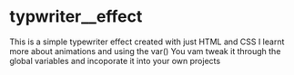 # typwriter__effect
This is a simple typewriter effect created with just HTML and CSS
I learnt more about animations and using the var()
You vam tweak it through the global variables and incoporate it into your own projects
